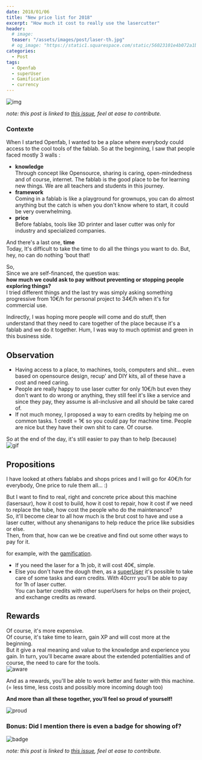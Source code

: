 ```yaml
---
date: 2018/01/06
title: "New price list for 2018"
excerpt: "How much it cost to really use the lasercutter"
header:
  # image:
  teaser: "/assets/images/post/laser-th.jpg"
  # og_image: "https://static1.squarespace.com/static/56023101e4b072a1b1866505/t/56be1e4b37013b18611e028b/1455300256034/before-after.jpg"
categories:
  - Post
tags:
  - Openfab
  - superUser
  - Gamification
  - currency
---
```

![img](https://image.freepik.com/vector-gratis/dinero-de-videojuegos_23-2147569682.jpg)

*note: this post is linked to [this issue](https://github.com/nicolasdb/nicolasdb.github.io/issues/27), feel at ease to contribute.*

### Contexte
When I started Openfab, I wanted to be a place where everybody could access to the cool tools of the fablab. So at the beginning, I saw that people faced mostly 3 walls :

- **knowledge**  
Through concept like Opensource, sharing is caring, open-mindedness and of course, internet. The fablab is the good place to be for learning new things. We are all teachers and students in this journey.
- **framework**  
Coming in a fablab is like a playground for grownups, you can do almost anything but the catch is when you don't know where to start, it could be very overwhelming.  
- **price**  
Before fablabs, tools like 3D printer and laser cutter was only for industry and specialized companies.

And there's a last one, **time**  
Today, It's difficult to take the time to do all the things you want to do.
But, hey, no can do nothing 'bout that!


So,   
Since we are self-financed, the question was:   
**how much we could ask to pay without preventing or stopping people exploring things?**  
I tried different things and the last try was simply asking something progressive from 10€/h for personal project to 34€/h when it's for commercial use.

Indirectly, I was hoping more people will come and do stuff, then understand that they need to care together of the place because it's a fablab and we do it together. Hum, I was way to much optimist and green in this business side.

## Observation

- Having access to a place, to machines, tools, computers and shit... even based on opensource design, recup' and DIY kits, all of these have a cost and need caring.
- People are really happy to use laser cutter for only 10€/h but even they don't want to do wrong or anything, they still feel it's like a service and since they pay, they assume is all-inclusive and all should be take cared of.
- If not much money, I proposed a way to earn credits by helping me on common tasks. 1 credit = 1€ so you could pay for machine time.
People are nice but they have their own shit to care. Of course.

So at the end of the day, it's still easier to pay than to help (because)   
![gif](https://i.imgur.com/EcGg6VO.gif)


## Propositions

I have looked at others fablabs and shops prices and I will go for 40€/h for everybody, One price to rule them all... :)

But I want to find to real, right and concrete price about this machine (lasersaur), how it cost to build, how it cost to repair, how it cost if we need to replace the tube, how cost the people who do the maintenance?  
So, it'll become clear to all how much is the brut cost to have and use a laser cutter, without any shenanigans to help reduce the price like subsidies or else.   
Then, from that, how can we be creative and find out some other ways to pay for it.  

for example, with the [gamification](https://nicolasdb.github.io/portfolio/quest-gamification/).  
- If you need the laser for a 1h job, it will cost 40€, simple.  
- Else you don't have the dough then, as a [superUser](https://github.com/openfab-lab/gamification-fablab/blob/master/Level-UP/guide-superuser.md) it's possible to take care of some tasks and earn credits. With 40crrr you'll be able to pay for 1h of laser cutter.  
You can barter credits with other superUsers for helps on their project, and exchange credits as reward.  

## Rewards

Of course, it's more expensive.  
Of course, it's take time to learn, gain XP and will cost more at the beginning.  
But it give a real meaning and value to the knowledge and experience you gain. In turn, you'll became aware about the extended potentialities and of course, the need to care for the tools.   
![aware](http://ness.n.e.pic.centerblog.net/mndgcuff.gif)

And as a rewards, you'll be able to work better and faster with this machine. (= less time, less costs and possibly more incoming dough too)  

**And more than all these together, you'll feel so proud of yourself!**

![proud](https://i.pinimg.com/originals/0b/ae/d4/0baed4b55f4c0aeefdef13099b0e7066.gif)

### Bonus: Did I mention there is even a badge for showing of?
![badge](https://media0.giphy.com/media/NlZ2VsXofyHE4/giphy.gif)


*note: this post is linked to [this issue](https://github.com/nicolasdb/nicolasdb.github.io/issues/27), feel at ease to contribute.*
